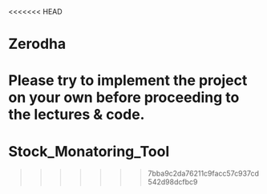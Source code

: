 <<<<<<< HEAD
# Zerodha
Please try to implement the project on your own before proceeding to the lectures &amp; code.
=======
# Stock_Monatoring_Tool
>>>>>>> 7bba9c2da76211c9facc57c937cd542d98dcfbc9
